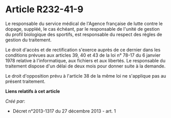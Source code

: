 # Article R232-41-9

Le responsable du service médical de l'Agence française de lutte contre le dopage, suppléé, le cas échéant, par le
responsable de l'unité de gestion du profil biologique des sportifs, est responsable du respect des règles de gestion du
traitement.

Le droit d'accès et de rectification s'exerce auprès de ce dernier dans les conditions prévues aux articles 39, 40 et 43 de
la loi n° 78-17 du 6 janvier 1978 relative à l'informatique, aux fichiers et aux libertés. Le responsable du traitement
dispose d'un délai de deux mois pour donner suite à la demande.

Le droit d'opposition prévu à l'article 38 de la même loi ne s'applique pas au présent traitement.

**Liens relatifs à cet article**

_Créé par_:

  - Décret n°2013-1317 du 27 décembre 2013 - art. 1
